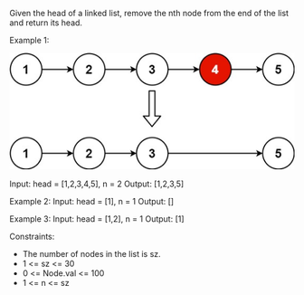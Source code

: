 Given the head of a linked list, remove the nth node from the end of the list and return its head.

Example 1:

![img](./img.jpg)

Input: head = [1,2,3,4,5], n = 2
Output: [1,2,3,5]

Example 2:
Input: head = [1], n = 1
Output: []

Example 3:
Input: head = [1,2], n = 1
Output: [1]

Constraints:
- The number of nodes in the list is sz.
- 1 <= sz <= 30
- 0 <= Node.val <= 100
- 1 <= n <= sz